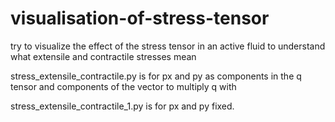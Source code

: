 # visualisation-of-stress-tensor
try to visualize the effect of the stress tensor in an active fluid to understand what extensile and contractile stresses mean

stress_extensile_contractile.py is for px and py as components in the q tensor and components of the vector to multiply q with

stress_extensile_contractile_1.py is for px and py fixed.
